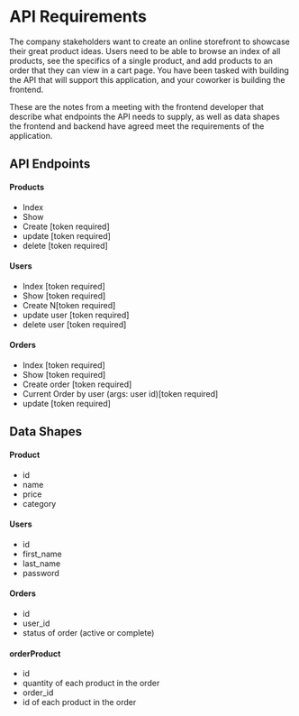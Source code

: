 # API Requirements

The company stakeholders want to create an online storefront to showcase their great product ideas. Users need to be able to browse an index of all products, see the specifics of a single product, and add products to an order that they can view in a cart page. You have been tasked with building the API that will support this application, and your coworker is building the frontend.

These are the notes from a meeting with the frontend developer that describe what endpoints the API needs to supply, as well as data shapes the frontend and backend have agreed meet the requirements of the application.

## API Endpoints

#### Products

- Index
- Show
- Create [token required]
- update [token required]
- delete [token required]

#### Users

- Index [token required]
- Show [token required]
- Create N[token required]
- update user [token required]
- delete user [token required]

#### Orders

- Index [token required]
- Show [token required]
- Create order [token required]
- Current Order by user (args: user id)[token required]
- update [token required]

## Data Shapes

#### Product

- id
- name
- price
- category

#### Users

- id
- first_name
- last_name
- password

#### Orders

- id
- user_id
- status of order (active or complete)

#### orderProduct

- id
- quantity of each product in the order
- order_id
- id of each product in the order

